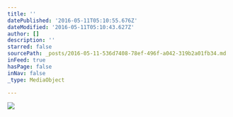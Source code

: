 ```yaml
---
title: ''
datePublished: '2016-05-11T05:10:55.676Z'
dateModified: '2016-05-11T05:10:43.627Z'
author: []
description: ''
starred: false
sourcePath: _posts/2016-05-11-536d7408-78ef-496f-a042-319b2a01fb34.md
inFeed: true
hasPage: false
inNav: false
_type: MediaObject

---
```

![](https://the-grid-user-content.s3-us-west-2.amazonaws.com/664c577b-dd00-4798-b9d8-3cbe87b9e7a3.jpg)